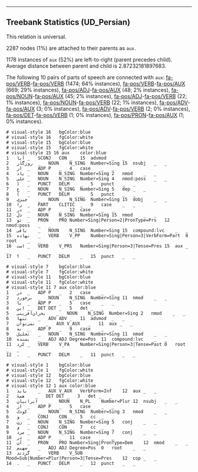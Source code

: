 

--------------------------------------------------------------------------------

## Treebank Statistics (UD_Persian)

This relation is universal.

2287 nodes (1%) are attached to their parents as `aux`.

1178 instances of `aux` (52%) are left-to-right (parent precedes child).
Average distance between parent and child is 2.87232181897683.

The following 10 pairs of parts of speech are connected with `aux`: [fa-pos/VERB]()-[fa-pos/VERB]() (1474; 64% instances), [fa-pos/VERB]()-[fa-pos/AUX]() (669; 29% instances), [fa-pos/ADJ]()-[fa-pos/AUX]() (48; 2% instances), [fa-pos/NOUN]()-[fa-pos/AUX]() (45; 2% instances), [fa-pos/ADJ]()-[fa-pos/VERB]() (22; 1% instances), [fa-pos/NOUN]()-[fa-pos/VERB]() (22; 1% instances), [fa-pos/ADV]()-[fa-pos/AUX]() (3; 0% instances), [fa-pos/ADV]()-[fa-pos/VERB]() (2; 0% instances), [fa-pos/DET]()-[fa-pos/VERB]() (1; 0% instances), [fa-pos/PRON]()-[fa-pos/AUX]() (1; 0% instances).


~~~ conllu
# visual-style 16	bgColor:blue
# visual-style 16	fgColor:white
# visual-style 15	bgColor:blue
# visual-style 15	fgColor:white
# visual-style 15 16 aux	color:blue
1	آیا	_	SCONJ	CON	_	15	advmod	_	_
2	روزگار	_	NOUN	N_SING	Number=Sing	15	nsubj	_	_
3	از	_	ADP	P	_	4	case	_	_
4	یاد	_	NOUN	N_SING	Number=Sing	2	nmod	_	_
5	علی	_	NOUN	N_SING	Number=Sing	4	nmod:poss	_	_
6	)	_	PUNCT	DELM	_	5	punct	_	_
7	ع	_	NOUN	N_SING	Number=Sing	5	dep	_	_
8	(	_	PUNCT	DELM	_	5	punct	_	_
9	چیزی	_	NOUN	N_SING	Number=Sing	15	dobj	_	_
10	را	_	PART	CLITIC	_	9	case	_	_
11	در	_	ADP	P	_	12	case	_	_
12	دل	_	NOUN	N_SING	Number=Sing	15	nmod	_	_
13	تو	_	PRON	PRO	Number=Sing|Person=2|PronType=Prs	12	nmod:poss	_	_
14	باقی	_	NOUN	N_SING	Number=Sing	15	compound:lvc	_	_
15	نهاده	_	VERB	V_PP	Number=Sing|Person=3|VerbForm=Part	0	root	_	_
16	است	_	VERB	V_PRS	Number=Sing|Person=3|Tense=Pres	15	aux	_	_
17	؟	_	PUNCT	DELM	_	15	punct	_	_

~~~


~~~ conllu
# visual-style 7	bgColor:blue
# visual-style 7	fgColor:white
# visual-style 11	bgColor:blue
# visual-style 11	fgColor:white
# visual-style 11 7 aux	color:blue
1	در	_	ADP	P	_	2	case	_	_
2	برخورد	_	NOUN	N_SING	Number=Sing	11	nmod	_	_
3	با	_	ADP	P	_	5	case	_	_
4	این	_	DET	DET	_	5	det	_	_
5	بحران‌آفرینی	_	NOUN	N_SING	Number=Sing	2	nmod	_	_
6	تنها	_	ADV	ADV	_	11	advmod	_	_
7	نمی‌توان	_	AUX	V_AUX	_	11	aux	_	_
8	به	_	ADP	P	_	9	case	_	_
9	تحلیل	_	NOUN	N_SING	Number=Sing	11	nmod	_	_
10	بسنده	_	ADJ	ADJ	Degree=Pos	11	compound:lvc	_	_
11	کرد	_	VERB	V_PA	Number=Sing|Person=3|Tense=Past	0	root	_	_
12	.	_	PUNCT	DELM	_	11	punct	_	_

~~~


~~~ conllu
# visual-style 1	bgColor:blue
# visual-style 1	fgColor:white
# visual-style 12	bgColor:blue
# visual-style 12	fgColor:white
# visual-style 12 1 aux	color:blue
1	باید	_	AUX	V_AUX	VerbForm=Inf	12	aux	_	_
2	همهٔ	_	DET	DET	_	3	det	_	_
3	ایرانیان	_	NOUN	N_PL	Number=Plur	12	nsubj	_	_
4	از	_	ADP	P	_	5	case	_	_
5	کودک	_	NOUN	N_SING	Number=Sing	3	nmod	_	_
6	و	_	CONJ	CON	_	5	cc	_	_
7	زن	_	NOUN	N_SING	Number=Sing	5	conj	_	_
8	و	_	CONJ	CON	_	7	cc	_	_
9	مرد	_	NOUN	N_SING	Number=Sing	7	conj	_	_
10	در	_	ADP	P	_	11	case	_	_
11	آن	_	PRON	PRO	Number=Sing|PronType=Dem	12	nmod	_	_
12	سهیم	_	ADJ	ADJ	Degree=Pos	0	root	_	_
13	گردند	_	VERB	V_SUB	Mood=Sub|Number=Plur|Person=3|Tense=Pres	12	cop	_	_
14	.	_	PUNCT	DELM	_	12	punct	_	_

~~~


